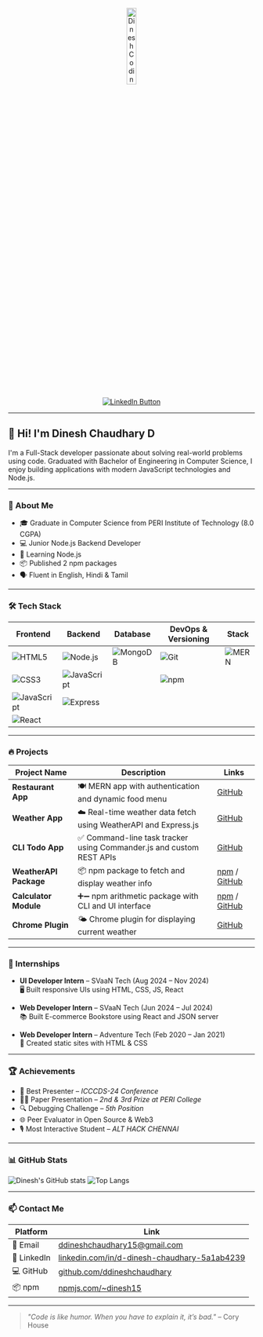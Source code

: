 <p align="center">
  <img src="https://media.giphy.com/media/qgQUggAC3Pfv687qPC/giphy.gif" width="20%" alt="Dinesh Coding GIF">
</p>

<p align="center">
  <a href="https://www.linkedin.com/in/d-dinesh-chaudhary-5a1ab4239/" target="_blank">
    <img src="https://img.shields.io/badge/🚀 Connect on LinkedIn-0A66C2?style=for-the-badge&logo=linkedin&logoColor=white" alt="LinkedIn Button">
  </a>
</p>

---

## 👋 Hi! I'm Dinesh Chaudhary D

I'm a Full-Stack developer passionate about solving real-world problems using code. Graduated with Bachelor of Engineering in Computer Science, I enjoy building applications with modern JavaScript technologies and Node.js.

---

### 🚀 About Me

- 🎓 Graduate in Computer Science from PERI Institute of Technology (8.0 CGPA)
- 💻 Junior Node.js Backend Developer
- 🌱 Learning Node.js
- 📦 Published 2 npm packages
- 🗣️ Fluent in English, Hindi & Tamil

---

### 🛠️ Tech Stack

| Frontend                                   | Backend                               | Database                              | DevOps & Versioning         | Stack                |
|--------------------------------------------|----------------------------------------|----------------------------------------|-----------------------------|----------------------|
| ![HTML5](https://img.shields.io/badge/HTML5-E34F26?logo=html5&logoColor=white) | ![Node.js](https://img.shields.io/badge/Node.js-339933?logo=node.js&logoColor=white) | ![MongoDB](https://img.shields.io/badge/MongoDB-47A248?logo=mongodb&logoColor=white) | ![Git](https://img.shields.io/badge/Git-F05032?logo=git&logoColor=white) | ![MERN](https://img.shields.io/badge/MERN-0088cc?logo=mern&logoColor=white) |
| ![CSS3](https://img.shields.io/badge/CSS3-1572B6?logo=css3&logoColor=white)   | ![JavaScript](https://img.shields.io/badge/JavaScript-F7DF1E?logo=javascript&logoColor=black) |                                          | ![npm](https://img.shields.io/badge/npm-CB3837?logo=npm&logoColor=white) |                      |
| ![JavaScript](https://img.shields.io/badge/JavaScript-F7DF1E?logo=javascript&logoColor=black) | ![Express](https://img.shields.io/badge/Express.js-000000?logo=express&logoColor=white) |                                        |                             |                      |
| ![React](https://img.shields.io/badge/React-61DAFB?logo=react&logoColor=black) |                                        |                                        |         

---

### 🔥 Projects

| Project Name            | Description                                                                 | Links |
|-------------------------|-----------------------------------------------------------------------------|--------|
| **Restaurant App**      | 🍽️ MERN app with authentication and dynamic food menu                        | [GitHub](https://github.com/ddineshchaudhary/Restaurant-app) |
| **Weather App**         | ☁️ Real-time weather data fetch using WeatherAPI and Express.js              | [GitHub](https://github.com/ddineshchaudhary/Weather-app) |
| **CLI Todo App**        | ✅ Command-line task tracker using Commander.js and custom REST APIs         | [GitHub](https://github.com/ddineshchaudhary/CLI-Todo-app) |
| **WeatherAPI Package**  | 📦 npm package to fetch and display weather info                            | [npm](https://www.npmjs.com/package/@dinesh15/weatherapi) / [GitHub](https://github.com/ddineshchaudhary/Weather-Api-Package) |
| **Calculator Module**   | ➕➖ npm arithmetic package with CLI and UI interface                         | [npm](https://www.npmjs.com/package/@dinesh15/calculator-module) / [GitHub](https://github.com/ddineshchaudhary/Calculator) |
| **Chrome Plugin**       | 🌤️ Chrome plugin for displaying current weather                              | [GitHub](https://github.com/ddineshchaudhary/ChromePlugin-WeatherApp) |

---

### 💼 Internships

- **UI Developer Intern** – SVaaN Tech (Aug 2024 – Nov 2024)  
  🖥️ Built responsive UIs using HTML, CSS, JS, React

- **Web Developer Intern** – SVaaN Tech (Jun 2024 – Jul 2024)  
  📚 Built E-commerce Bookstore using React and JSON server

- **Web Developer Intern** – Adventure Tech (Feb 2020 – Jan 2021)  
  🔧 Created static sites with HTML & CSS

---

### 🏆 Achievements

- 🥇 Best Presenter – *ICCCDS-24 Conference*
- 🥈🥉 Paper Presentation – *2nd & 3rd Prize at PERI College*
- 🔍 Debugging Challenge – *5th Position*
- 🌐 Peer Evaluator in Open Source & Web3
- 🎙️ Most Interactive Student – *ALT HACK CHENNAI*

---

### 📊 GitHub Stats

![Dinesh's GitHub stats](https://github-readme-stats.vercel.app/api?username=ddineshchaudhary&show_icons=true&count_private=true&hide_title=true&hide_rank=true&theme=radical) ![Top Langs](https://github-readme-stats.vercel.app/api/top-langs/?username=ddineshchaudhary&layout=compact&theme=radical)

---


### 📫 Contact Me

| Platform     | Link                                                                 |
|--------------|----------------------------------------------------------------------|
| 📧 Email     | ddineshchaudhary15@gmail.com                                         |
| 🔗 LinkedIn  | [linkedin.com/in/d-dinesh-chaudhary-5a1ab4239](https://www.linkedin.com/in/d-dinesh-chaudhary-5a1ab4239/) |
| 💻 GitHub    | [github.com/ddineshchaudhary](https://github.com/ddineshchaudhary)   |
| 📦 npm       | [npmjs.com/~dinesh15](https://www.npmjs.com/~dinesh15)                |

---

> *"Code is like humor. When you have to explain it, it’s bad."* – Cory House
